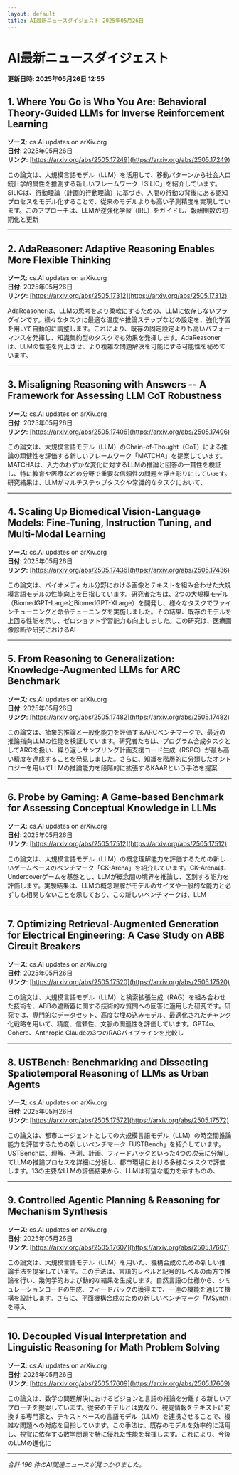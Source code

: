 ```yaml
---
layout: default
title: AI最新ニュースダイジェスト 2025年05月26日
---
```


# AI最新ニュースダイジェスト
**更新日時: 2025年05月26日 12:55**

## 1. Where You Go is Who You Are: Behavioral Theory-Guided LLMs for Inverse Reinforcement Learning

**ソース**: cs.AI updates on arXiv.org  
**日付**: 2025年05月26日  
**リンク**: [https://arxiv.org/abs/2505.17249](https://arxiv.org/abs/2505.17249)  

この論文は、大規模言語モデル（LLM）を活用して、移動パターンから社会人口統計学的属性を推測する新しいフレームワーク「SILIC」を紹介しています。SILICは、行動理論（計画的行動理論）に基づき、人間の行動の背後にある認知プロセスをモデル化することで、従来のモデルよりも高い予測精度を実現しています。このアプローチは、LLMが逆強化学習（IRL）をガイドし、報酬関数の初期化と更新  

---

## 2. AdaReasoner: Adaptive Reasoning Enables More Flexible Thinking

**ソース**: cs.AI updates on arXiv.org  
**日付**: 2025年05月26日  
**リンク**: [https://arxiv.org/abs/2505.17312](https://arxiv.org/abs/2505.17312)  

AdaReasonerは、LLMの思考をより柔軟にするための、LLMに依存しないプラグインです。様々なタスクに最適な温度や推論ステップなどの設定を、強化学習を用いて自動的に調整します。これにより、既存の固定設定よりも高いパフォーマンスを発揮し、知識集約型のタスクでも効果を発揮します。AdaReasonerは、LLMの性能を向上させ、より複雑な問題解決を可能にする可能性を秘めています。
  

---

## 3. Misaligning Reasoning with Answers -- A Framework for Assessing LLM CoT Robustness

**ソース**: cs.AI updates on arXiv.org  
**日付**: 2025年05月26日  
**リンク**: [https://arxiv.org/abs/2505.17406](https://arxiv.org/abs/2505.17406)  

この論文は、大規模言語モデル（LLM）のChain-of-Thought（CoT）による推論の頑健性を評価する新しいフレームワーク「MATCHA」を提案しています。MATCHAは、入力のわずかな変化に対するLLMの推論と回答の一貫性を検証し、特に教育や医療などの分野で重要な信頼性の問題を浮き彫りにしています。研究結果は、LLMがマルチステップタスクや常識的なタスクにおいて、  

---

## 4. Scaling Up Biomedical Vision-Language Models: Fine-Tuning, Instruction Tuning, and Multi-Modal Learning

**ソース**: cs.AI updates on arXiv.org  
**日付**: 2025年05月26日  
**リンク**: [https://arxiv.org/abs/2505.17436](https://arxiv.org/abs/2505.17436)  

この論文は、バイオメディカル分野における画像とテキストを組み合わせた大規模言語モデルの性能向上を目指しています。研究者たちは、2つの大規模モデル（BiomedGPT-LargeとBiomedGPT-XLarge）を開発し、様々なタスクでファインチューニングと命令チューニングを実施しました。その結果、既存のモデルを上回る性能を示し、ゼロショット学習能力も向上しました。この研究は、医療画像診断や研究におけるAI  

---

## 5. From Reasoning to Generalization: Knowledge-Augmented LLMs for ARC Benchmark

**ソース**: cs.AI updates on arXiv.org  
**日付**: 2025年05月26日  
**リンク**: [https://arxiv.org/abs/2505.17482](https://arxiv.org/abs/2505.17482)  

この論文は、抽象的推論と一般化能力を評価するARCベンチマークで、最近の推論指向LLMの性能を検証しています。研究者たちは、プログラム合成タスクとしてARCを扱い、繰り返しサンプリング計画支援コード生成（RSPC）が最も高い精度を達成することを発見しました。さらに、知識を階層的に分類したオントロジーを用いてLLMの推論能力を段階的に拡張するKAARという手法を提案  

---

## 6. Probe by Gaming: A Game-based Benchmark for Assessing Conceptual Knowledge in LLMs

**ソース**: cs.AI updates on arXiv.org  
**日付**: 2025年05月26日  
**リンク**: [https://arxiv.org/abs/2505.17512](https://arxiv.org/abs/2505.17512)  

この論文は、大規模言語モデル（LLM）の概念理解能力を評価するための新しいゲームベースのベンチマーク「CK-Arena」を紹介しています。CK-Arenaは、Undercoverゲームを基盤とし、LLMが概念間の境界を推論し、区別する能力を評価します。実験結果は、LLMの概念理解がモデルのサイズや一般的な能力と必ずしも相関しないことを示しており、この新しいベンチマークは、LLM  

---

## 7. Optimizing Retrieval-Augmented Generation for Electrical Engineering: A Case Study on ABB Circuit Breakers

**ソース**: cs.AI updates on arXiv.org  
**日付**: 2025年05月26日  
**リンク**: [https://arxiv.org/abs/2505.17520](https://arxiv.org/abs/2505.17520)  

この論文は、大規模言語モデル（LLM）と検索拡張生成（RAG）を組み合わせた技術を、ABBの遮断器に関する技術的な質問への回答に適用した研究です。研究では、専門的なデータセット、高度な埋め込みモデル、最適化されたチャンク化戦略を用いて、精度、信頼性、文脈の関連性を評価しています。GPT4o、Cohere、Anthropic Claudeの3つのRAGパイプラインを比較し  

---

## 8. USTBench: Benchmarking and Dissecting Spatiotemporal Reasoning of LLMs as Urban Agents

**ソース**: cs.AI updates on arXiv.org  
**日付**: 2025年05月26日  
**リンク**: [https://arxiv.org/abs/2505.17572](https://arxiv.org/abs/2505.17572)  

この論文は、都市エージェントとしての大規模言語モデル（LLM）の時空間推論能力を評価するための新しいベンチマーク「USTBench」を紹介しています。USTBenchは、理解、予測、計画、フィードバックといった4つの次元に分解してLLMの推論プロセスを詳細に分析し、都市環境における多様なタスクで評価します。13の主要なLLMの評価結果から、LLMは有望な能力を示すものの、  

---

## 9. Controlled Agentic Planning & Reasoning for Mechanism Synthesis

**ソース**: cs.AI updates on arXiv.org  
**日付**: 2025年05月26日  
**リンク**: [https://arxiv.org/abs/2505.17607](https://arxiv.org/abs/2505.17607)  

この論文は、大規模言語モデル（LLM）を用いた、機構合成のための新しい推論手法を提案しています。この手法は、言語的レベルと記号的レベルの両方で推論を行い、幾何学的および動的な結果を生成します。自然言語の仕様から、シミュレーションコードの生成、フィードバックの獲得まで、一連の機能を通じて機構を設計します。さらに、平面機構合成のための新しいベンチマーク「MSynth」を導入  

---

## 10. Decoupled Visual Interpretation and Linguistic Reasoning for Math Problem Solving

**ソース**: cs.AI updates on arXiv.org  
**日付**: 2025年05月26日  
**リンク**: [https://arxiv.org/abs/2505.17609](https://arxiv.org/abs/2505.17609)  

この論文は、数学の問題解決におけるビジョンと言語の推論を分離する新しいアプローチを提案しています。従来のモデルとは異なり、視覚情報をテキストに変換する専門家と、テキストベースの言語モデル（LLM）を連携させることで、複雑な問題への対応を目指しています。この手法は、既存のモデルを効率的に活用し、視覚に依存する数学問題で特に優れた性能を発揮します。これにより、今後のLLMの進化に  

---

*合計 196 件のAI関連ニュースが見つかりました。*
